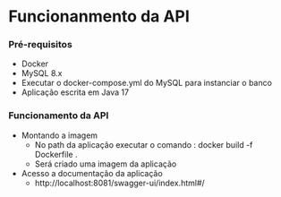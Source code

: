 # Funcionanmento da API

### Pré-requisitos

* Docker
* MySQL 8.x
* Executar o docker-compose.yml do MySQL para instanciar o banco
* Aplicação escrita em Java 17 

### Funcionamento da API

* Montando a imagem
    * No path da aplicação executar o comando : docker build -f Dockerfile .
    * Será criado uma imagem da aplicação
* Acesso a documentação da aplicação
  * http://localhost:8081/swagger-ui/index.html#/




